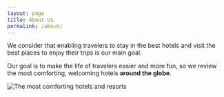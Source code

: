 ```yaml
---
layout: page
title: About Us
permalink: /about/
---
```


We consider that enabling travelers to stay in the best hotels and visit the best places to enjoy their trips is our main goal.

Our goal is to make the life of travelers easier and more fun, so we review the most comforting, welcoming hotels **around the globe**.

![The most comforting hotels and resorts](http://i.imgur.com/xfOovAW.jpg)
